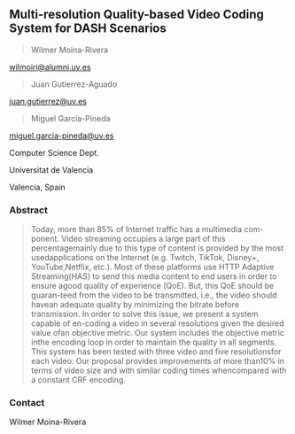## Multi-resolution Quality-based Video Coding System for DASH Scenarios


>Wilmer Moina-Rivera 

wilmoiri@alumni.uv.es

>Juan Gutierrez-Aguado

juan.gutierrez@uv.es

>Miguel Garcia-Pineda

miguel.garcia-pineda@uv.es

Computer Science Dept.

Universitat de Valencia

Valencia, Spain

### Abstract

>Today, more than 85% of Internet traffic has a multimedia com-ponent. Video streaming occupies a large part of this percentagemainly due to this type of content is provided by the most usedapplications on the Internet (e.g. Twitch, TikTok, Disney+, YouTube,Netflix, etc.). Most of these platforms use HTTP Adaptive Streaming(HAS) to send this media content to end users in order to ensure agood quality of experience (QoE). But, this QoE should be guaran-teed from the video to be transmitted, i.e., the video should havean adequate quality by minimizing the bitrate before transmission. In order to solve this issue, we present a system capable of en-coding a video in several resolutions given the desired value ofan objective metric. Our system includes the objective metric inthe encoding loop in order to maintain the quality in all segments. This system has been tested with three video and five resolutionsfor each video. Our proposal provides improvements of more than10% in terms of video size and with similar coding times whencompared with a constant CRF encoding.


### Contact

Wilmer Moina-Rivera

